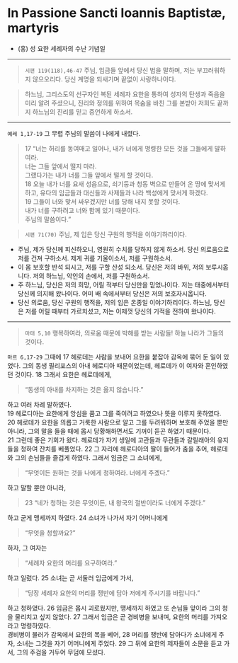 # In Passione Sancti Ioannis Baptistæ, martyris

- (홍) 성 요한 세례자의 수난 기념일  

----

> `시편 119(118),46-47` 주님, 임금들 앞에서 당신 법을 말하며, 저는 부끄러워하지 않으오리다. 당신 계명을 되새기며 끝없이 사랑하나이다.

> 하느님, 그리스도의 선구자인 복된 세례자 요한을 통하여 성자의 탄생과 죽음을 미리 알려 주셨으니, 진리와 정의를 위하여 목숨을 바친 그를 본받아 저희도 끝까지 하느님의 진리를 믿고 증언하게 하소서.

----

`예레 1,17-19`  그 무렵 주님의 말씀이 나에게 내렸다.  
> 17 “너는 허리를 동여매고 일어나, 내가 너에게 명령한 모든 것을 그들에게 말하여라.  
너는 그들 앞에서 떨지 마라.  
그랬다가는 내가 너를 그들 앞에서 떨게 할 것이다.  
18 오늘 내가 너를 요새 성읍으로, 쇠기둥과 청동 벽으로 만들어 온 땅에 맞서게 하고, 유다의 임금들과 대신들과 사제들과 나라 백성에게 맞서게 하겠다.  
19 그들이 너와 맞서 싸우겠지만 너를 당해 내지 못할 것이다.  
내가 너를 구하려고 너와 함께 있기 때문이다.  
주님의 말씀이다.”  


> `시편 71(70)` 주님, 제 입은 당신 구원의 행적을 이야기하리이다.  
- 주님, 제가 당신께 피신하오니, 영원히 수치를 당하지 않게 하소서. 당신 의로움으로 저를 건져 구하소서. 제게 귀를 기울이소서, 저를 구원하소서.  
- 이 몸 보호할 반석 되시고, 저를 구할 산성 되소서. 당신은 저의 바위, 저의 보루시옵니다. 저의 하느님, 악인의 손에서, 저를 구원하소서.  
- 주 하느님, 당신은 저의 희망, 어릴 적부터 당신만을 믿었나이다. 저는 태중에서부터 당신께 의지해 왔나이다. 어미 배 속에서부터 당신은 저의 보호자시옵니다.   
- 당신 의로움, 당신 구원의 행적을, 저의 입은 온종일 이야기하리이다. 하느님, 당신은 저를 어릴 때부터 가르치셨고, 저는 이제껏 당신의 기적을 전하여 왔나이다.  

----

> `마태 5,10` 행복하여라, 의로움 때문에 박해를 받는 사람들! 하늘 나라가 그들의 것이다.  

`마르 6,17-29` 그때에 17 헤로데는 사람을 보내어 요한을 붙잡아 감옥에 묶어 둔 일이 있었다. 그의 동생 필리포스의 아내 헤로디아 때문이었는데, 헤로데가 이 여자와 혼인하였던 것이다. 18 그래서 요한은 헤로데에게,  
> “동생의 아내를 차지하는 것은 옳지 않습니다.”  

하고 여러 차례 말하였다.  
19 헤로디아는 요한에게 앙심을 품고 그를 죽이려고 하였으나 뜻을 이루지 못하였다. 20 헤로데가 요한을 의롭고 거룩한 사람으로 알고 그를 두려워하며 보호해 주었을 뿐만 아니라, 그의 말을 들을 때에 몹시 당황해하면서도 기꺼이 듣곤 하였기 때문이다.  
21 그런데 좋은 기회가 왔다. 헤로데가 자기 생일에 고관들과 무관들과 갈릴래아의 유지들을 청하여 잔치를 베풀었다. 22 그 자리에 헤로디아의 딸이 들어가 춤을 추어, 헤로데와 그의 손님들을 즐겁게 하였다. 그래서 임금은 그 소녀에게,  
> “무엇이든 원하는 것을 나에게 청하여라. 너에게 주겠다.”  

하고 말할 뿐만 아니라,  
> 23 “네가 청하는 것은 무엇이든, 내 왕국의 절반이라도 너에게 주겠다.”  

하고 굳게 맹세까지 하였다. 24 소녀가 나가서 자기 어머니에게  
> “무엇을 청할까요?”  

하자, 그 여자는  
> “세례자 요한의 머리를 요구하여라.”  

하고 일렀다. 25 소녀는 곧 서둘러 임금에게 가서,  
> “당장 세례자 요한의 머리를 쟁반에 담아 저에게 주시기를 바랍니다.”  

하고 청하였다. 26 임금은 몹시 괴로웠지만, 맹세까지 하였고 또 손님들 앞이라 그의 청을 물리치고 싶지 않았다. 27 그래서 임금은 곧 경비병을 보내며, 요한의 머리를 가져오라고 명령하였다.  
경비병이 물러가 감옥에서 요한의 목을 베어, 28 머리를 쟁반에 담아다가 소녀에게 주자, 소녀는 그것을 자기 어머니에게 주었다. 29 그 뒤에 요한의 제자들이 소문을 듣고 가서, 그의 주검을 거두어 무덤에 모셨다.  